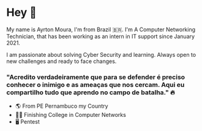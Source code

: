 # Hey 👋

My name is Ayrton Moura, I'm from Brazil 🇧🇷.  I'm  A Computer Networking Technician, that has been working as an intern in IT support since January 2021.

I am passionate about solving Cyber Security and learning. Always open to new challenges and ready to face changes. 

 

###   "Acredito verdadeiramente que para se defender é preciso conhecer o inimigo e as ameaças que nos cercam. Aqui eu compartilho tudo que aprendo no campo de batalha." 🔥
 

-  🌎 From PE Pernambuco my Country
-  👨‍🎓  Finishing College in Computer Networks 
-  🖥️ Pentest 
